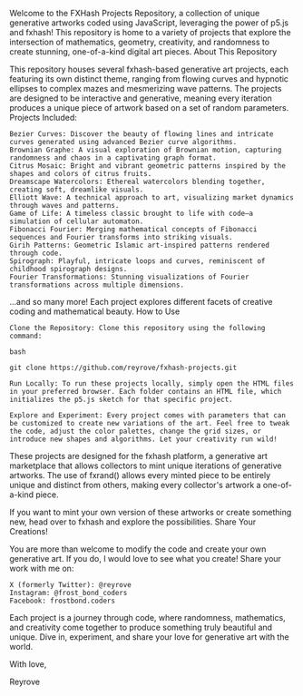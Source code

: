 Welcome to the FXHash Projects Repository, a collection of unique generative artworks coded using JavaScript, leveraging the power of p5.js and fxhash! This repository is home to a variety of projects that explore the intersection of mathematics, geometry, creativity, and randomness to create stunning, one-of-a-kind digital art pieces.
About This Repository

This repository houses several fxhash-based generative art projects, each featuring its own distinct theme, ranging from flowing curves and hypnotic ellipses to complex mazes and mesmerizing wave patterns. The projects are designed to be interactive and generative, meaning every iteration produces a unique piece of artwork based on a set of random parameters.
Projects Included:

    Bezier Curves: Discover the beauty of flowing lines and intricate curves generated using advanced Bezier curve algorithms.
    Brownian Graphe: A visual exploration of Brownian motion, capturing randomness and chaos in a captivating graph format.
    Citrus Mosaic: Bright and vibrant geometric patterns inspired by the shapes and colors of citrus fruits.
    Dreamscape Watercolors: Ethereal watercolors blending together, creating soft, dreamlike visuals.
    Elliott Wave: A technical approach to art, visualizing market dynamics through waves and patterns.
    Game of Life: A timeless classic brought to life with code—a simulation of cellular automaton.
    Fibonacci Fourier: Merging mathematical concepts of Fibonacci sequences and Fourier transforms into striking visuals.
    Girih Patterns: Geometric Islamic art-inspired patterns rendered through code.
    Spirograph: Playful, intricate loops and curves, reminiscent of childhood spirograph designs.
    Fourier Transformations: Stunning visualizations of Fourier transformations across multiple dimensions.

...and so many more! Each project explores different facets of creative coding and mathematical beauty.
How to Use

    Clone the Repository: Clone this repository using the following command:

    bash

    git clone https://github.com/reyrove/fxhash-projects.git

    Run Locally: To run these projects locally, simply open the HTML files in your preferred browser. Each folder contains an HTML file, which initializes the p5.js sketch for that specific project.

    Explore and Experiment: Every project comes with parameters that can be customized to create new variations of the art. Feel free to tweak the code, adjust the color palettes, change the grid sizes, or introduce new shapes and algorithms. Let your creativity run wild!

These projects are designed for the fxhash platform, a generative art marketplace that allows collectors to mint unique iterations of generative artworks. The use of fxrand() allows every minted piece to be entirely unique and distinct from others, making every collector's artwork a one-of-a-kind piece.

If you want to mint your own version of these artworks or create something new, head over to fxhash and explore the possibilities.
Share Your Creations!

You are more than welcome to modify the code and create your own generative art. If you do, I would love to see what you create! Share your work with me on:

    X (formerly Twitter): @reyrove
    Instagram: @frost_bond_coders
    Facebook: frostbond.coders

Each project is a journey through code, where randomness, mathematics, and creativity come together to produce something truly beautiful and unique. Dive in, experiment, and share your love for generative art with the world.

With love,

Reyrove
